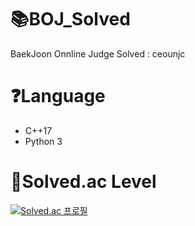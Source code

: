 # 📚BOJ_Solved
BaekJoon Onnline Judge Solved : ceounjc

# ❓Language
- C++17
- Python 3

# 🏅Solved.ac Level
[![Solved.ac
프로필](http://mazassumnida.wtf/api/v2/generate_badge?boj=ceounjc)](https://solved.ac/ceounjc)
